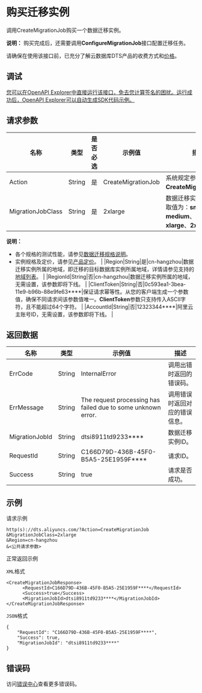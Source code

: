 # 购买迁移实例

调用CreateMigrationJob购买一个数据迁移实例。

**说明：** 购买完成后，还需要调用**ConfigureMigrationJob**接口配置迁移任务。

请确保在使用该接口前，已充分了解云数据库DTS产品的收费方式和[价格](https://www.alibabacloud.com/zh/product/apsaradb-for-mongodb/pricing)。

## 调试

[您可以在OpenAPI Explorer中直接运行该接口，免去您计算签名的困扰。运行成功后，OpenAPI Explorer可以自动生成SDK代码示例。](https://api.aliyun.com/#product=Dts&api=CreateMigrationJob&type=RPC&version=2020-01-01)

## 请求参数

|名称|类型|是否必选|示例值|描述|
|--|--|----|---|--|
|Action|String|是|CreateMigrationJob|系统规定参数，取值：**CreateMigrationJob**。 |
|MigrationJobClass|String|是|2xlarge|数据迁移实例的规格，取值为：**small**、**medium**、**large**、**xlarge**、**2xlarge**。

 **说明：**

-   各个规格的测试性能，请参见[数据迁移规格说明](~~26606~~)。
-   实例规格及定价，请参见[产品定价](~~117780~~)。 |
|Region|String|是|cn-hangzhou|数据迁移实例所属的地域，即迁移的目标数据库实例所属地域，详情请参见支持的[地域列表](~~141033~~)。 |
|RegionId|String|否|cn-hangzhou|数据迁移实例所属的地域，无需设置，该参数即将下线。 |
|ClientToken|String|否|0c593ea1-3bea-11e9-b96b-88e9fe63\*\*\*\*|保证请求幂等性。从您的客户端生成一个参数值，确保不同请求间该参数值唯一。**ClientToken**参数只支持传入ASCII字符，且不能超过64个字符。 |
|AccountId|String|否|12323344\*\*\*\*|阿里云主账号ID，无需设置，该参数即将下线。 |

## 返回数据

|名称|类型|示例值|描述|
|--|--|---|--|
|ErrCode|String|InternalError|调用出错时返回的错误码。 |
|ErrMessage|String|The request processing has failed due to some unknown error.|调用错误时返回对应的错误信息。 |
|MigrationJobId|String|dtsi8911td9233\*\*\*\*|数据迁移实例ID。 |
|RequestId|String|C166D79D-436B-45F0-B5A5-25E1959F\*\*\*\*|请求ID。 |
|Success|String|true|请求是否成功。 |

## 示例

请求示例

```
http(s)://dts.aliyuncs.com/?Action=CreateMigrationJob
&MigrationJobClass=2xlarge
&Region=cn-hangzhou
&<公共请求参数>
```

正常返回示例

`XML`格式

```
<CreateMigrationJobResponse>
      <RequestId>C166D79D-436B-45F0-B5A5-25E1959F****</RequestId>
      <Success>true</Success>
      <MigrationJobId>dtsi8911td9233****</MigrationJobId>
</CreateMigrationJobResponse>
```

`JSON`格式

```
{
	"RequestId": "C166D79D-436B-45F0-B5A5-25E1959F****",
	"Success": true,
	"MigrationJobId": "dtsi8911td9233****"
}
```

## 错误码

访问[错误中心](https://error-center.alibabacloud.com/status/product/Dts)查看更多错误码。

